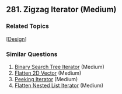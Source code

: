 <!--|This file generated by command(leetcode description); DO NOT EDIT.    |-->
<!--+----------------------------------------------------------------------+-->
<!--|@author    Openset <openset.wang@gmail.com>                           |-->
<!--|@link      https://github.com/openset                                 |-->
<!--|@home      https://github.com/openset/leetcode                        |-->
<!--+----------------------------------------------------------------------+-->

## 281. Zigzag Iterator (Medium)



### Related Topics
  [[Design](https://github.com/openset/leetcode/tree/master/tag/design/README.md)]

### Similar Questions
  1. [Binary Search Tree Iterator](https://github.com/openset/leetcode/tree/master/problems/binary-search-tree-iterator) (Medium)
  1. [Flatten 2D Vector](https://github.com/openset/leetcode/tree/master/problems/flatten-2d-vector) (Medium)
  1. [Peeking Iterator](https://github.com/openset/leetcode/tree/master/problems/peeking-iterator) (Medium)
  1. [Flatten Nested List Iterator](https://github.com/openset/leetcode/tree/master/problems/flatten-nested-list-iterator) (Medium)
